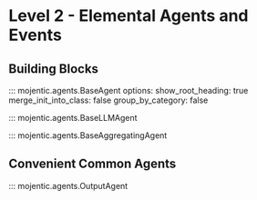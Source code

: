 # Level 2 - Elemental Agents and Events

## Building Blocks

::: mojentic.agents.BaseAgent
options:
show_root_heading: true
merge_init_into_class: false
group_by_category: false

::: mojentic.agents.BaseLLMAgent

::: mojentic.agents.BaseAggregatingAgent

## Convenient Common Agents

::: mojentic.agents.OutputAgent
